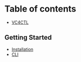 # Table of contents

* [VC4CTL](README.md)

## Getting Started

* [Installation](getting-started/installation.md)
* [CLI](getting-started/cli.md)
